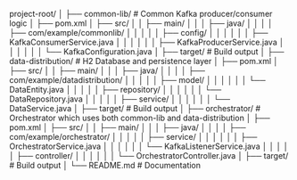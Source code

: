 project-root/
│
├── common-lib/                   # Common Kafka producer/consumer logic
│   ├── pom.xml
│   ├── src/
│   │   ├── main/
│   │   │   ├── java/
│   │   │   │   ├── com/example/commonlib/
│   │   │   │   │   ├── config/
│   │   │   │   │   │   ├── KafkaConsumerService.java
│   │   │   │   │   │   ├── KafkaProducerService.java
│   │   │   │   │   │   └── KafkaConfiguration.java
│   ├── target/                  # Build output
│
├── data-distribution/            # H2 Database and persistence layer
│   ├── pom.xml
│   ├── src/
│   │   ├── main/
│   │   │   ├── java/
│   │   │   │   ├── com/example/datadistribution/
│   │   │   │   │   ├── model/
│   │   │   │   │   │   └── DataEntity.java
│   │   │   │   │   ├── repository/
│   │   │   │   │   │   └── DataRepository.java
│   │   │   │   │   ├── service/
│   │   │   │   │   │   └── DataService.java
│   ├── target/                  # Build output
│
├── orchestrator/                 # Orchestrator which uses both common-lib and data-distribution
│   ├── pom.xml
│   ├── src/
│   │   ├── main/
│   │   │   ├── java/
│   │   │   │   ├── com/example/orchestrator/
│   │   │   │   │   ├── service/
│   │   │   │   │   │   ├── OrchestratorService.java
│   │   │   │   │   │   └── KafkaListenerService.java
│   │   │   │   │   ├── controller/
│   │   │   │   │   │   └── OrchestratorController.java
│   ├── target/                  # Build output
│
└── README.md                     # Documentation
